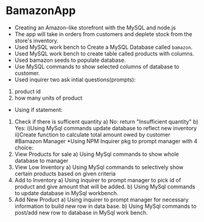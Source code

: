 # BamazonApp
* Creating an Amazon-like storefront with the MySQL and node.js
* The app will take in orders from customers and deplete stock from the store's inventory.
* Used MySQL work bench to Create a MySQL Database called `bamazon`.
* Used MySQL work bench to create table called products with columns.
* Used bamazon seeds to populate database.
* Use MySQL commands to show selected columns of database to customer.
* Used inquirer two ask intial questions(prompts): 
 1) product id
 2) how many units of product
* Using if statement:
 1) Check if there is sufficent quantity
    a) No: return "Insufficient quantity"
    b) Yes:
      i)Using MySql commands update database to reflect new inventory
      ii)Create function to calculate total amount owed by customer
#Bamazon Manager
*Using NPM Inquirer pkg to prompt manager with 4 choice:
 1) View Products for sale
   a) Using  MySql commands to show whole database to manager
 2) View Low Inventory
   a) Using MySql commands to selectively show certain products based on given criteria
 3) Add to Inventory
   a) Using inquirer to prompt manager to pick id of product and give amount that will be added.
   b) Using MySql commands to update database in MySql workbench.
 4) Add New Product
   a) Using inquirer to prompt manager for necessary information to build new row in data base.
   b) Using MySql commands to post/add new row to database in MySql work bench.